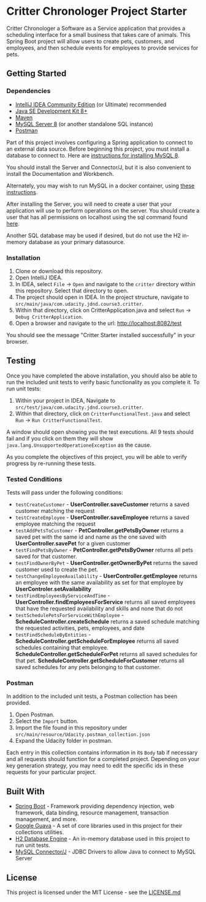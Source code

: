 # Critter Chronologer Project Starter

Critter Chronologer a Software as a Service application that provides a scheduling interface for a small business that takes care of animals. This Spring Boot project will allow users to create pets, customers, and employees, and then schedule events for employees to provide services for pets.


## Getting Started

### Dependencies

* [IntelliJ IDEA Community Edition](https://www.jetbrains.com/idea/download) (or Ultimate) recommended 
* [Java SE Development Kit 8+](https://www.oracle.com/technetwork/java/javase/downloads/index.html)
* [Maven](https://maven.apache.org/download.cgi)
* [MySQL Server 8](https://dev.mysql.com/downloads/mysql/) (or another standalone SQL instance)
* [Postman](https://www.getpostman.com/downloads/)

Part of this project involves configuring a Spring application to connect to an external data source. Before beginning this project, you must install a database to connect to. Here are [instructions for installing MySQL 8](https://dev.mysql.com/doc/refman/8.0/en/installing.html).

You should install the Server and Connector/J, but it is also convenient to install the Documentation and Workbench.

Alternately, you may wish to run MySQL in a docker container, using [these instructions](https://hub.docker.com/_/mysql/).

After installing the Server, you will need to create a user that your application will use to perform operations on the server. You should create a user that has all permissions on localhost using the sql command found [here](https://dev.mysql.com/doc/refman/8.0/en/creating-accounts.html).

Another SQL database may be used if desired, but do not use the H2 in-memory database as your primary datasource.

### Installation

1. Clone or download this repository.
2. Open IntelliJ IDEA.
3. In IDEA, select `File` -> `Open` and navigate to the `critter` directory within this repository. Select that directory to open.
4. The project should open in IDEA. In the project structure, navigate to `src/main/java/com.udacity.jdnd.course3.critter`. 
5. Within that directory, click on CritterApplication.java and select `Run` -> `Debug CritterApplication`. 
6. Open a browser and navigate to the url: [http://localhost:8082/test](http://localhost:8082/test)

You should see the message "Critter Starter installed successfully" in your browser.

## Testing

Once you have completed the above installation, you should also be able to run the included unit tests to verify basic functionality as you complete it. To run unit tests:

1. Within your project in IDEA, Navigate to `src/test/java/com.udacity.jdnd.course3.critter`.
2. Within that directory, click on `CritterFunctionalTest.java` and select `Run` -> `Run CritterFunctionalTest`.

A window should open showing you the test executions. All 9 tests should fail and if you click on them they will show `java.lang.UnsupportedOperationeException` as the cause.

As you complete the objectives of this project, you will be able to verify progress by re-running these tests.

### Tested Conditions
Tests will pass under the following conditions:

* `testCreateCustomer` - **UserController.saveCustomer** returns a saved customer matching the request
* `testCreateEmployee` - **UserController.saveEmployee** returns a saved employee matching the request
* `testAddPetsToCustomer` - **PetController.getPetsByOwner** returns a saved pet with the same id and name as the one saved with **UserController.savePet** for a given customer
* `testFindPetsByOwner` - **PetController.getPetsByOwner** returns all pets saved for that customer.
* `testFindOwnerByPet` - **UserController.getOwnerByPet** returns the saved customer used to create the pet.
* `testChangeEmployeeAvailability` - **UserController.getEmployee** returns an employee with the same availability as set for that employee by **UserControler.setAvailability**
* `testFindEmployeesByServiceAndTime` - **UserController.findEmployeesForService** returns all saved employees that have the requested availability and skills and none that do not
* `testSchedulePetsForServiceWithEmployee` - **ScheduleController.createSchedule** returns a saved schedule matching the requested activities, pets, employees, and date
* `testFindScheduleByEntities` - **ScheduleController.getScheduleForEmployee** returns all saved schedules containing that employee. **ScheduleController.getScheduleForPet** returns all saved schedules for that pet. **ScheduleController.getScheduleForCustomer** returns all saved schedules for any pets belonging to that customer.

### Postman
In addition to the included unit tests, a Postman collection has been provided. 

1. Open Postman.
2. Select the `Import` button.
3. Import the file found in this repository under `src/main/resource/Udacity.postman_collection.json`
4. Expand the Udacity folder in postman.

Each entry in this collection contains information in its `Body` tab if necessary and all requests should function for a completed project. Depending on your key generation strategy, you may need to edit the specific ids in these requests for your particular project.

## Built With

* [Spring Boot](https://spring.io/projects/spring-boot) - Framework providing dependency injection, web framework, data binding, resource management, transaction management, and more.
* [Google Guava](https://github.com/google/guava) - A set of core libraries used in this project for their collections utilities.
* [H2 Database Engine](https://www.h2database.com/html/main.html) - An in-memory database used in this project to run unit tests.
* [MySQL Connector/J](https://www.mysql.com/products/connector/) - JDBC Drivers to allow Java to connect to MySQL Server

## License

This project is licensed under the MIT License - see the [LICENSE.md]()

